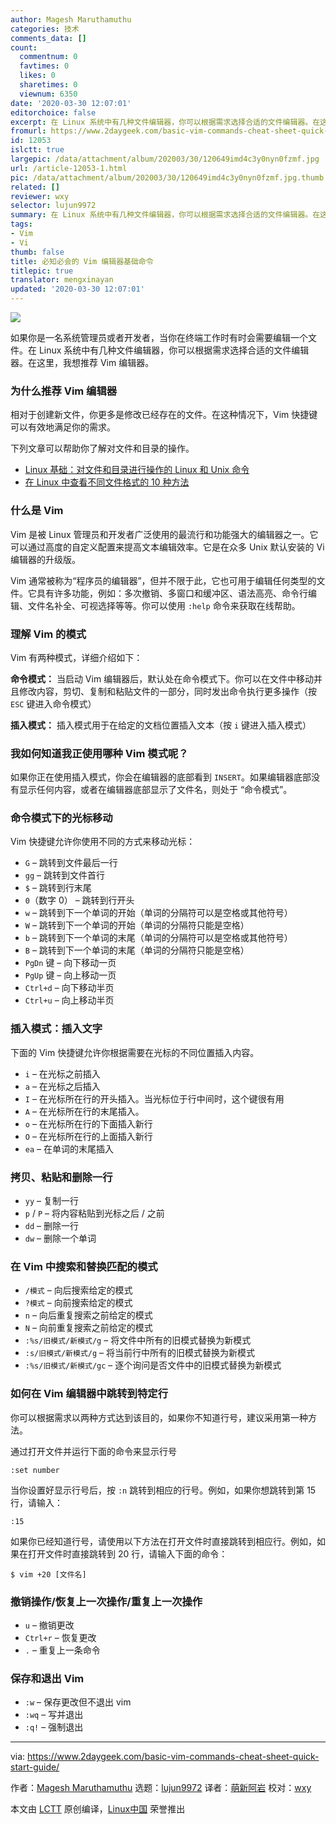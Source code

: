 ```yaml
---
author: Magesh Maruthamuthu
categories: 技术
comments_data: []
count:
  commentnum: 0
  favtimes: 0
  likes: 0
  sharetimes: 0
  viewnum: 6350
date: '2020-03-30 12:07:01'
editorchoice: false
excerpt: 在 Linux 系统中有几种文件编辑器，你可以根据需求选择合适的文件编辑器。在这里，我想推荐 Vim 编辑器。
fromurl: https://www.2daygeek.com/basic-vim-commands-cheat-sheet-quick-start-guide/
id: 12053
islctt: true
largepic: /data/attachment/album/202003/30/120649imd4c3y0nyn0fzmf.jpg
url: /article-12053-1.html
pic: /data/attachment/album/202003/30/120649imd4c3y0nyn0fzmf.jpg.thumb.jpg
related: []
reviewer: wxy
selector: lujun9972
summary: 在 Linux 系统中有几种文件编辑器，你可以根据需求选择合适的文件编辑器。在这里，我想推荐 Vim 编辑器。
tags:
- Vim
- Vi
thumb: false
title: 必知必会的 Vim 编辑器基础命令
titlepic: true
translator: mengxinayan
updated: '2020-03-30 12:07:01'
---
```


![](/data/attachment/album/202003/30/120649imd4c3y0nyn0fzmf.jpg)


如果你是一名系统管理员或者开发者，当你在终端工作时有时会需要编辑一个文件。在 Linux 系统中有几种文件编辑器，你可以根据需求选择合适的文件编辑器。在这里，我想推荐 Vim 编辑器。


### 为什么推荐 Vim 编辑器


相对于创建新文件，你更多是修改已经存在的文件。在这种情况下，Vim 快捷键可以有效地满足你的需求。


下列文章可以帮助你了解对文件和目录的操作。


* [Linux 基础：对文件和目录进行操作的 Linux 和 Unix 命令](https://www.2daygeek.com/linux-basic-commands-file-directory-manipulation/)
* [在 Linux 中查看不同文件格式的 10 种方法](https://www.2daygeek.com/unix-linux-command-to-view-file/)


### 什么是 Vim


Vim 是被 Linux 管理员和开发者广泛使用的最流行和功能强大的编辑器之一。它可以通过高度的自定义配置来提高文本编辑效率。它是在众多 Unix 默认安装的 Vi 编辑器的升级版。


Vim 通常被称为“程序员的编辑器”，但并不限于此，它也可用于编辑任何类型的文件。它具有许多功能，例如：多次撤销、多窗口和缓冲区、语法高亮、命令行编辑、文件名补全、可视选择等等。你可以使用 `:help` 命令来获取在线帮助。


### 理解 Vim 的模式


Vim 有两种模式，详细介绍如下：


**命令模式：** 当启动 Vim 编辑器后，默认处在命令模式下。你可以在文件中移动并且修改内容，剪切、复制和粘贴文件的一部分，同时发出命令执行更多操作（按 `ESC` 键进入命令模式）


**插入模式：** 插入模式用于在给定的文档位置插入文本（按 `i` 键进入插入模式）


### 我如何知道我正使用哪种 Vim 模式呢？


如果你正在使用插入模式，你会在编辑器的底部看到 `INSERT`。如果编辑器底部没有显示任何内容，或者在编辑器底部显示了文件名，则处于 “命令模式”。


### 命令模式下的光标移动


Vim 快捷键允许你使用不同的方式来移动光标：


* `G` – 跳转到文件最后一行
* `gg` – 跳转到文件首行
* `$` – 跳转到行末尾
* `0`（数字 0） – 跳转到行开头
* `w` – 跳转到下一个单词的开始（单词的分隔符可以是空格或其他符号）
* `W` – 跳转到下一个单词的开始（单词的分隔符只能是空格）
* `b` – 跳转到下一个单词的末尾（单词的分隔符可以是空格或其他符号）
* `B` – 跳转到下一个单词的末尾（单词的分隔符只能是空格）
* `PgDn` 键 – 向下移动一页
* `PgUp` 键 – 向上移动一页
* `Ctrl+d` – 向下移动半页
* `Ctrl+u` – 向上移动半页


### 插入模式：插入文字


下面的 Vim 快捷键允许你根据需要在光标的不同位置插入内容。


* `i` – 在光标之前插入
* `a` – 在光标之后插入
* `I` – 在光标所在行的开头插入。当光标位于行中间时，这个键很有用
* `A` – 在光标所在行的末尾插入。
* `o` – 在光标所在行的下面插入新行
* `O` – 在光标所在行的上面插入新行
* `ea` – 在单词的末尾插入


### 拷贝、粘贴和删除一行


* `yy` – 复制一行
* `p` / `P` – 将内容粘贴到光标之后 / 之前
* `dd` – 删除一行
* `dw` – 删除一个单词


### 在 Vim 中搜索和替换匹配的模式


* `/模式` – 向后搜索给定的模式
* `?模式` – 向前搜索给定的模式
* `n` – 向后重复搜索之前给定的模式
* `N` – 向前重复搜索之前给定的模式
* `:%s/旧模式/新模式/g` – 将文件中所有的旧模式替换为新模式
* `:s/旧模式/新模式/g` – 将当前行中所有的旧模式替换为新模式
* `:%s/旧模式/新模式/gc` – 逐个询问是否文件中的旧模式替换为新模式


### 如何在 Vim 编辑器中跳转到特定行


你可以根据需求以两种方式达到该目的，如果你不知道行号，建议采用第一种方法。


通过打开文件并运行下面的命令来显示行号



```
:set number
```

当你设置好显示行号后，按 `:n` 跳转到相应的行号。例如，如果你想跳转到第 15 行，请输入：



```
:15
```

如果你已经知道行号，请使用以下方法在打开文件时直接跳转到相应行。例如，如果在打开文件时直接跳转到 20 行，请输入下面的命令：



```
$ vim +20 [文件名]
```

### 撤销操作/恢复上一次操作/重复上一次操作


* `u` – 撤销更改
* `Ctrl+r` – 恢复更改
* `.` – 重复上一条命令


### 保存和退出 Vim


* `:w` – 保存更改但不退出 vim
* `:wq` – 写并退出
* `:q!` – 强制退出




---


via: <https://www.2daygeek.com/basic-vim-commands-cheat-sheet-quick-start-guide/>


作者：[Magesh Maruthamuthu](https://www.2daygeek.com/author/magesh/) 选题：[lujun9972](https://github.com/lujun9972) 译者：[萌新阿岩](https://github.com/mengxinayan) 校对：[wxy](https://github.com/wxy)


本文由 [LCTT](https://github.com/LCTT/TranslateProject) 原创编译，[Linux中国](https://linux.cn/) 荣誉推出